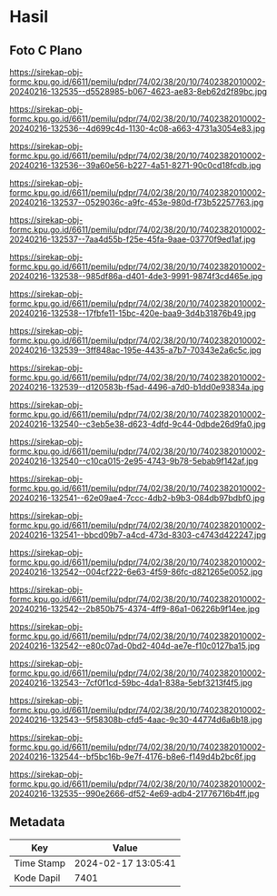 # Hasil

## Foto C Plano

https://sirekap-obj-formc.kpu.go.id/6611/pemilu/pdpr/74/02/38/20/10/7402382010002-20240216-132535--d5528985-b067-4623-ae83-8eb62d2f89bc.jpg

https://sirekap-obj-formc.kpu.go.id/6611/pemilu/pdpr/74/02/38/20/10/7402382010002-20240216-132536--4d699c4d-1130-4c08-a663-4731a3054e83.jpg

https://sirekap-obj-formc.kpu.go.id/6611/pemilu/pdpr/74/02/38/20/10/7402382010002-20240216-132536--39a60e56-b227-4a51-8271-90c0cd18fcdb.jpg

https://sirekap-obj-formc.kpu.go.id/6611/pemilu/pdpr/74/02/38/20/10/7402382010002-20240216-132537--0529036c-a9fc-453e-980d-f73b52257763.jpg

https://sirekap-obj-formc.kpu.go.id/6611/pemilu/pdpr/74/02/38/20/10/7402382010002-20240216-132537--7aa4d55b-f25e-45fa-9aae-03770f9ed1af.jpg

https://sirekap-obj-formc.kpu.go.id/6611/pemilu/pdpr/74/02/38/20/10/7402382010002-20240216-132538--985df86a-d401-4de3-9991-9874f3cd465e.jpg

https://sirekap-obj-formc.kpu.go.id/6611/pemilu/pdpr/74/02/38/20/10/7402382010002-20240216-132538--17fbfe11-15bc-420e-baa9-3d4b31876b49.jpg

https://sirekap-obj-formc.kpu.go.id/6611/pemilu/pdpr/74/02/38/20/10/7402382010002-20240216-132539--3ff848ac-195e-4435-a7b7-70343e2a6c5c.jpg

https://sirekap-obj-formc.kpu.go.id/6611/pemilu/pdpr/74/02/38/20/10/7402382010002-20240216-132539--d120583b-f5ad-4496-a7d0-b1dd0e93834a.jpg

https://sirekap-obj-formc.kpu.go.id/6611/pemilu/pdpr/74/02/38/20/10/7402382010002-20240216-132540--c3eb5e38-d623-4dfd-9c44-0dbde26d9fa0.jpg

https://sirekap-obj-formc.kpu.go.id/6611/pemilu/pdpr/74/02/38/20/10/7402382010002-20240216-132540--c10ca015-2e95-4743-9b78-5ebab9f142af.jpg

https://sirekap-obj-formc.kpu.go.id/6611/pemilu/pdpr/74/02/38/20/10/7402382010002-20240216-132541--62e09ae4-7ccc-4db2-b9b3-084db97bdbf0.jpg

https://sirekap-obj-formc.kpu.go.id/6611/pemilu/pdpr/74/02/38/20/10/7402382010002-20240216-132541--bbcd09b7-a4cd-473d-8303-c4743d422247.jpg

https://sirekap-obj-formc.kpu.go.id/6611/pemilu/pdpr/74/02/38/20/10/7402382010002-20240216-132542--004cf222-6e63-4f59-86fc-d821265e0052.jpg

https://sirekap-obj-formc.kpu.go.id/6611/pemilu/pdpr/74/02/38/20/10/7402382010002-20240216-132542--2b850b75-4374-4ff9-86a1-06226b9f14ee.jpg

https://sirekap-obj-formc.kpu.go.id/6611/pemilu/pdpr/74/02/38/20/10/7402382010002-20240216-132542--e80c07ad-0bd2-404d-ae7e-f10c0127ba15.jpg

https://sirekap-obj-formc.kpu.go.id/6611/pemilu/pdpr/74/02/38/20/10/7402382010002-20240216-132543--7cf0f1cd-59bc-4da1-838a-5ebf3213f4f5.jpg

https://sirekap-obj-formc.kpu.go.id/6611/pemilu/pdpr/74/02/38/20/10/7402382010002-20240216-132543--5f58308b-cfd5-4aac-9c30-44774d6a6b18.jpg

https://sirekap-obj-formc.kpu.go.id/6611/pemilu/pdpr/74/02/38/20/10/7402382010002-20240216-132544--bf5bc16b-9e7f-4176-b8e6-f149d4b2bc6f.jpg

https://sirekap-obj-formc.kpu.go.id/6611/pemilu/pdpr/74/02/38/20/10/7402382010002-20240216-132535--990e2666-df52-4e69-adb4-21776716b4ff.jpg


## Metadata

| Key        | Value               |
| ---------- | ------------------- |
| Time Stamp | 2024-02-17 13:05:41 |
| Kode Dapil | 7401                |



